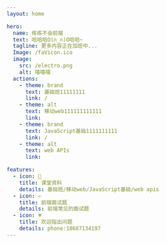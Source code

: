 ```yaml
---
layout: home

hero:
  name: 练练不会前端
  text: 哈哈哈O(∩_∩)O哈哈~
  tagline: 更多内容正在加班中...
  Image: /faVicon.ico
  image:
    src: /electro.png
    alt: 嘻嘻嘻
  actions:
    - theme: brand
      text: 基础班11111111
      link: /
    - theme: alt
      text: 移动web111111111111
      link: 
    - theme: brand
      text: JavaScript基础1111111111
      link: /
    - theme: alt
      text: web APIs
      link: 

features:
  - icon: 💟
    title: 课堂资料
    details: 基础班/移动web/JavaScript基础/web apis
  - icon: ✍
    title: 前端面试题
    details: 前端常见的面试题
  - icon: 💗
    title: 欢迎指出问题
    details: phone:18687134197
---
```


